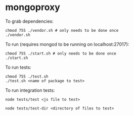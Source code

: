 # mongoproxy

To grab dependencies:

	chmod 755 ./vendor.sh # only needs to be done once
	./vendor.sh

To run (requires mongod to be running on localhost:27017):

	chmod 755 ./start.sh # only needs to be done once
	./start.sh

To run tests:
	
	chmod 755 ./test.sh
	./test.sh <name of package to test>

To run integration tests:

	node tests/test <js file to test>

	node tests/test-dir <directory of files to test>
